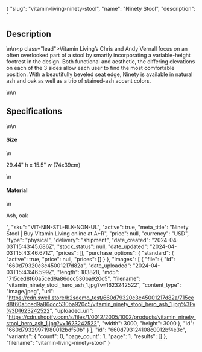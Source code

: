 {
  "slug": "vitamin-living-ninety-stool",
  "name": "Ninety Stool",
  "description": "<h2>Description</h2>\n<!-- split -->\n<p class=\"lead\">Vitamin Living’s Chris and Andy Vernall focus on an often overlooked part of a stool by smartly incorporating a variable-height footrest in the design. Both functional and aesthetic, the differing elevations on each of the 3 sides allow each user to find the most comfortable position. With a beautifully beveled seat edge, Ninety is available in natural ash and oak as well as a trio of stained-ash accent colors.</p>\n<!-- split -->\n<h2>Specifications</h2>\n<!-- split -->\n<h4>Size</h4>\n<p>29.44\" h x 15.5\" w (74x39cm)</p>\n<h4>Material</h4>\n<p>Ash, oak</p>",
  "sku": "VIT-NIN-STL-BLK-NON-UL",
  "active": true,
  "meta_title": "Ninety Stool | Buy Vitamin Living online at A+R",
  "price": null,
  "currency": "USD",
  "type": "physical",
  "delivery": "shipment",
  "date_created": "2024-04-03T15:43:45.686Z",
  "stock_status": null,
  "date_updated": "2024-04-03T15:43:46.671Z",
  "prices": [],
  "purchase_options": {
    "standard": {
      "active": true,
      "price": null,
      "prices": []
    }
  },
  "images": [
    {
      "file": {
        "id": "660d79320c3c45001217d82a",
        "date_uploaded": "2024-04-03T15:43:46.599Z",
        "length": 183828,
        "md5": "715ced8f60a5ced9a86dcc530ba920c5",
        "filename": "vitamin_ninety_stool_hero_ash_1.jpg?v=1623242522",
        "content_type": "image/jpeg",
        "url": "https://cdn.swell.store/b2sdemo_test/660d79320c3c45001217d82a/715ced8f60a5ced9a86dcc530ba920c5/vitamin_ninety_stool_hero_ash_1.jpg%3Fv%3D1623242522",
        "uploaded_url": "https://cdn.shopify.com/s/files/1/0012/2005/1002/products/vitamin_ninety_stool_hero_ash_1.jpg?v=1623242522",
        "width": 3000,
        "height": 3000
      },
      "id": "660d79329971980012bdf50b"
    }
  ],
  "id": "660d793124108c0012bf4e3c",
  "variants": {
    "count": 0,
    "page_count": 1,
    "page": 1,
    "results": []
  },
  "filename": "vitamin-living-ninety-stool"
}